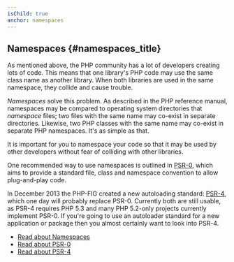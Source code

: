 ```yaml
---
isChild: true
anchor: namespaces
---
```


## Namespaces {#namespaces_title}

As mentioned above, the PHP community has a lot of developers creating lots of code. This means that 
one library's PHP code may use the same class name as another library. When both libraries are used 
in the same namespace, they collide and cause trouble.

_Namespaces_ solve this problem. As described in the PHP reference manual, namespaces may be compared 
to operating system directories that _namespace_ files; two files with the same name may co-exist in 
separate directories. Likewise, two PHP classes with the same name may co-exist in separate PHP 
namespaces. It's as simple as that.

It is important for you to namespace your code so that it may be used by other developers without fear 
of colliding with other libraries.

One recommended way to use namespaces is outlined in [PSR-0][psr0], which aims to provide a standard file, 
class and namespace convention to allow plug-and-play code.

In December 2013 the PHP-FIG created a new autoloading standard: [PSR-4][psr4], which one day will 
probably replace PSR-0. Currently both are still usable, as PSR-4 requires PHP 5.3 and many PHP 5.2-only 
projects currently implement PSR-0. If you're going to use an autoloader standard for a new application or 
package then you almost certainly want to look into PSR-4.

* [Read about Namespaces][namespaces]
* [Read about PSR-0][psr0]
* [Read about PSR-4][psr4]

[namespaces]: http://php.net/manual/en/language.namespaces.php
[psr0]: https://github.com/php-fig/fig-standards/blob/master/accepted/PSR-0.md
[psr4]: https://github.com/php-fig/fig-standards/blob/master/accepted/PSR-4-autoloader.md